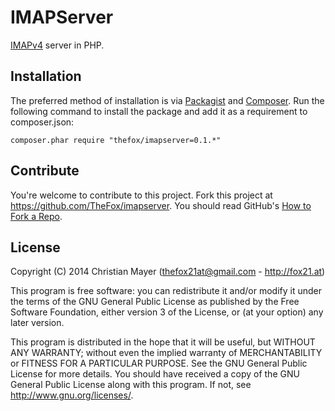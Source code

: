 # IMAPServer
[IMAPv4](https://tools.ietf.org/html/rfc3501) server in PHP.

## Installation
The preferred method of installation is via [Packagist](https://packagist.org/packages/thefox/imapserver) and [Composer](https://getcomposer.org/). Run the following command to install the package and add it as a requirement to composer.json:

`composer.phar require "thefox/imapserver=0.1.*"`

## Contribute
You're welcome to contribute to this project. Fork this project at <https://github.com/TheFox/imapserver>. You should read GitHub's [How to Fork a Repo](https://help.github.com/articles/fork-a-repo).

## License
Copyright (C) 2014 Christian Mayer (<thefox21at@gmail.com> - <http://fox21.at>)

This program is free software: you can redistribute it and/or modify it under the terms of the GNU General Public License as published by the Free Software Foundation, either version 3 of the License, or (at your option) any later version.

This program is distributed in the hope that it will be useful, but WITHOUT ANY WARRANTY; without even the implied warranty of MERCHANTABILITY or FITNESS FOR A PARTICULAR PURPOSE. See the GNU General Public License for more details. You should have received a copy of the GNU General Public License along with this program. If not, see <http://www.gnu.org/licenses/>.
